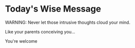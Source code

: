 # Today's Wise Message

WARNING: Never let those intrusive thoughts cloud your mind.

Like your parents conceiving you...

You're welcome
